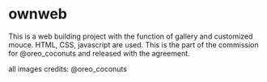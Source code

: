 # ownweb

This is a web building project with the function of gallery and customized mouce.
HTML, CSS, javascript are used. 
This is the part of the commission for @oreo_coconuts and released with the agreement. 

all images credits: @oreo_coconuts
